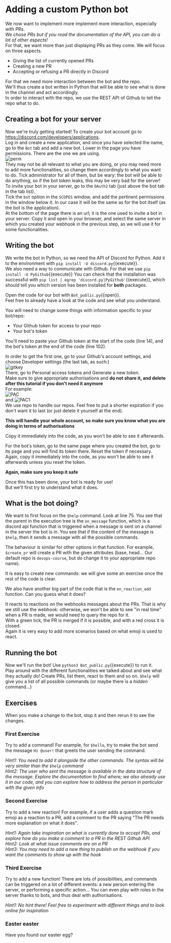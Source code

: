 # Adding a custom Python bot

We now want to implement more implement more interaction, especially with PRs.  
*We chose PRs but if you read the documentation of the API, you can do a lot of other aspects!*  
For that, we want more than just displaying PRs as they come. We will focus on three aspects.
- Giving the list of currently opened PRs  
- Creating a new PR  
- Accepting or refusing a PR directly in Discord

For that we need more interaction between the bot and the repo.  
We'll thus create a bot written in Python that will be able to see what is done in the channel and act accordingly.  
In order to interact with the repo, we use the REST API of Github to tell the repo what to do.

## Creating a bot for your server

Now we're truly getting started! To create your bot account go to https://discord.com/developers/applications.  
Log in and create a new application, and once you have selected the name, go to the `Bot` tab and add a new bot.
Lower in the page you have permissions. There are the one we are using.  
![perm](./assets/botauth.png)  
They may not be all relevant to what you are doing, or you may need more to add more functionalities, so change them accordingly to what you want to do. Tick administrator for all of them, but be wary: the bot will be able to do anything, so if the bot token leaks, this may be very bad for the server!  
To invite your bot in your server, go to the `OAuth2` tab (just above the bot tab in the tab list).  
Tick the `bot` option in the `SCOPES` window, and add the pertinent permissions in the window below it. In our case it will be the same as for the bot itself (as the bot is the application).  
At the bottom of the page there is an url; it is the one used to invite a bot in your server. Copy it and open in your browser, and select the same server in which you created your webhook in the previous step, as we will use it for some functionalities.  

## Writing the bot

We write the bot in Python, so we need the API of Discord for Python. Add it to the environment with `pip install -U discord.py`{{execute}}.  
We also need a way to communicate with Github. For that we use `pip install -U PyGithub`{{execute}}
You can check that the installation was successful with `pip list | egrep 'discord.py|PyGithub'`{{execute}}, which should tell you which version has been installed for **both** packages.  

Open the code for our bot with `Bot_public.py`{{open}}.  
Feel free to already have a look at the code and see what you understand.  

You will need to change some things with information specific to your bot/repo:
- Your Github token for access to your repo
- Your bot's token

You'll need to paste your Github token at the start of the code (line 14), and the bot's token at the end of the code (line 102).  

In order to get the first one, go to your Github's account settings, and choose Developer settings (the last tab, as such:)  
![gitkey](./assets/ghkey.png)  
There, go to Personal access tokens and Generate a new token.  
Make sure to give appropriate authorisations and **do not share it, and delete after this tutorial if you don't need it anymore**  
For example:  
![PAC](./assets/gitpac.png)  
and
![PAC1](./assets/gitpac1.png)  
We use repo to handle our repos. Feel free to put a shorter expiration if you don't want it to last (or just delete it yourself at the end).

**This will handle your whole account, so make sure you know what you are doing in terms of authorisations**

Copy it immediately into the code, as you won't be able to see it afterwards.

For the bot's token, go to the same page where you created the bot, go to its page and you will find its token there. Reset the token if necessary.  
Again, copy it immediately into the code, as you won't be able to see it afterwards unless you reset the token.  

**Again, make sure you keep it safe**  

Once this has been done, your bot is ready for use!  
But we'll first try to understand what it does.

## What is the bot doing?

We want to first focus on the `$help` command. Look at line 75. You see that the parent in the execution tree is the `on_message` function, which is a discord api function that is triggered when a message is sent on a channel in the server the bot is in. You see that if the content of the message is `$help`, then it sends a message with all the possible commands.

The behaviour is similar for other options in that function. For example, `$create_pr` will create a PR with the given attributes (base, head... Our default repo is `devops-course`, but do change it to your appropriate repo name).

It is easy to create new commands: we will give some an exercise once the rest of the code is clear.

We also have another big part of the code that is the `on_reaction_add` function. Can you guess what it does?

It reacts to reactions on the webhooks messages about the PRs. That is why we still use the webhook: otherwise, we won't be able to see "in real time" when a PR is made, we would need to query the repo for it.  
With a green tick, the PR is merged if it is possible, and with a red cross it is closed.  
Again it is very easy to add more scenarios based on what emoji is used to react.

## Running the bot

Now we'll run the bot! Use `python3 Bot_public.py`{{execute}} to run it.  
Play around with the different functionalities we talked about and see what they actually do! Create PRs, list them, react to them and so on. `$help` will give you a list of all possible commands (or maybe there is a *hidden* command...)

## Exercises

When you make a change to the bot, stop it and then rerun it to see the changes.

### First Exercise

Try to add a command! For example, for `$hello`, try to make the bot send the message `Hi @user!` that greets the user sending the command.

*Hint1: You need to add it alongside the other commands. The syntax will be very similar than the `$help` command*  
*Hint2: The user who sent the message is available in the data structure of the message. Explore the documentation to find where; we also already use it in our code, and you can explore how to address the person in particular with the given info*  

### Second Exercise

Try to add a new reaction! For example, if a user adds a question mark emoji as a reaction to a PR, add a comment to the PR saying "The PR needs more explanation on what it does".

*Hint1: Again take inspiration on what is currently done to accept PRs, and explore how do you make a comment to a PR in the REST Github API*  
*Hint2: Look at what issue comments are on a PR*  
*Hint3: You may need to add a new thing to publish on the webhook if you want the comments to show up with the hook*

### Third Exercise

Try to add a new function! There are lots of possibilities, and commands can be triggered on a lot of different events: a new person entering the server, or performing a specific action... You can even play with roles in the server thanks to bots, and thus deal with authorisations.

*Hint1: No hint there! Feel free to experiment with different things and to look online for inspiration*

### Easter easter

Have you found our easter egg?
